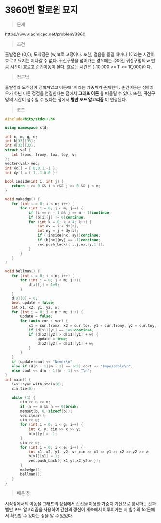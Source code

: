 # 3960번 할로윈 묘지

> 문제

https://www.acmicpc.net/problem/3860

> 조건

출발점은 (0,0), 도착점은 (w,h)로 고정이다. 또한, 걸음을 옮길 때마다 1이라는 시간이 흐르고 묘지는 지나갈 수 없다. 귀신구멍을 넘어가는 경우에는 주어진 귀신구멍의 w 만큼 시간이 흐르고 순간이동이 된다. 흐르는 시간은 (-10,000 <= T <= 10,000)이다.

> 접근법

출발점과 도착점이 정해져있고 이동에 1이라는 가중치가 존재한다. 순간이동은 상하좌우가 아닌 다른 정점을 연결한다는 점에서 
**그래프 이론**
    을 떠올릴 수 있다. 또한, 귀신구멍의 시간이 음수일 수 있다는 점에서
**벨만 포드 알고리즘**
    이 연결된다.

> 코드

 ``` c++
#include<bits/stdc++.h>

using namespace std;

int n, m, g, e;
int b[33][33];
int d[33][33];
struct val {
	int fromx, fromy, tox, toy, w;
};
vector<val> vec;
int dx[] = { 0,0,1,-1 };
int dy[] = { 1,-1,0,0 };

bool inside(int i, int j) {
	return i >= 0 && i < n&& j >= 0 && j < m;
}

void makedge() {
	for (int i = 0; i < n; i++) {
		for (int j = 0; j < m; j++) {
			if (i == n - 1 && j == m - 1)continue;
			if (b[i][j] != 0)continue;
			for (int k = 0; k < 4; k++) {
				int nx = i + dx[k];
				int ny = j + dy[k];
				if (!inside(nx, ny))continue;
				if (b[nx][ny] == -1)continue;
				vec.push_back({ i,j,nx,ny,1 });
			}
		}
	}
}

void bellman() {
	for (int i = 0; i < n; i++) {
		for (int j = 0; j < m; j++){
			d[i][j] = 1e9;
		}
	}
	d[0][0] = 0;
	bool update = false;
	int x1, x2, y1, y2, w;
	for (int i = 0; i < n * m; i++) {
		update = false;
		for (auto cur : vec) {
			x1 = cur.fromx, x2 = cur.tox, y1 = cur.fromy, y2 = cur.toy, w = cur.w;
			if (d[x1][y1] == 1e9)continue;
			if (d[x2][y2] > d[x1][y1] + w) {
				update = true;
				d[x2][y2] = d[x1][y1] + w;
			}
		}
	}
	if (update)cout << "Never\n";
	else if (d[n - 1][m - 1] == 1e9) cout << "Impossible\n";
	else cout << d[n - 1][m - 1] << "\n";
}
int main() {
	ios::sync_with_stdio(0);
	cin.tie(0);

	while (1) {
		cin >> n >> m;
		if (n == m && n == 0)break;
		memset(b, 0, sizeof(b));
		vec.clear();
		cin >> g;
		for (int i = 0; i < g; i++) {
			int x, y; cin >> x >> y;
			b[x][y] = -1;
		}
		cin >> e;
		for (int i = 0; i < e; i++) {
			int x1, x2, y1, y2, w; cin >> x1 >> y1 >> x2 >> y2 >> w;
			b[x1][y1] = 1;
			vec.push_back({ x1,y1,x2,y2,w });
		}
		makedge(); 
		bellman();
	}
}
```

> 배운 점

시작점에서의 이동을 그래프의 정점에서 간선을 이용한 가중치 계산으로 생각하는 것과 벨만 포드 알고리즘을 사용하여 간선의 갱신이 계속해서 이루어지는 지 함수의 for문에서 확인할 수 있다는 점을 알 수 있었다.